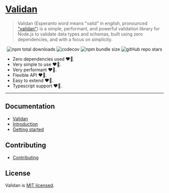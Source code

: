 # [Validan](https://validan.meslzy.com/)

> Validan (Esperanto word means "valid" in english, pronounced ["validan"](https://bit.ly/3cSSKoX)) is a simple, performant, and powerful validation library for Node.js to validate data types and schemas, built using zero dependencies, and with a focus on simplicity.

<div align="center">

![npm total downloads](https://img.shields.io/npm/dt/validan?color=%23646cff&style=plastic)
![codecov](https://img.shields.io/codecov/c/github/meslzy/validan?color=%23646cff&style=plastic)
![npm bundle size](https://img.shields.io/bundlephobia/min/validan?color=%23646cff&label=size&style=plastic)
![gitHub repo stars](https://img.shields.io/github/stars/meslzy/validan?color=%23646cff)

</div>

- Zero dependencies used ❤‍🔥.
- Very simple to use ❤‍🔥.
- Very performant ❤‍🔥.
- Flexible API ❤‍🔥.
- Easy to extend ❤‍🔥.
- Typescript support ❤‍🔥.

---

## Documentation

- [Validan](https://validan.meslzy.com/)
- [Introduction](https://validan.meslzy.com/guide/introduction.html)
- [Getting started](https://validan.meslzy.com/guide/getting-started.html)

## Contributing

- [Contributing](https://validan.meslzy.com/guide/contributing.html)

## License

Validan is [MIT licensed](https://validan.meslzy.com/guide/license.html).

